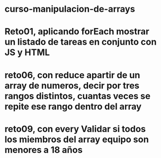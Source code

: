 # curso-manipulacion-de-arrays
# Reto01, aplicando forEach mostrar un listado de tareas en conjunto con JS y HTML
# reto06, con reduce apartir de un array de numeros, decir por tres rangos distintos, cuantas veces se repite ese rango dentro del array
# reto09, con every Validar si todos los miembros del array equipo son menores a 18 años